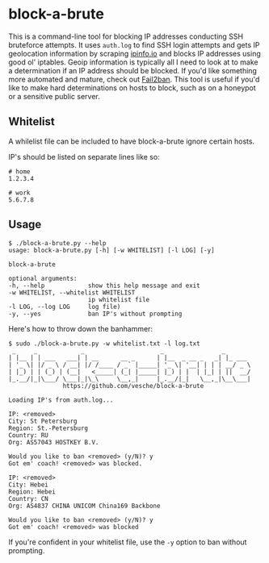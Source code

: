 # block-a-brute

This is a command-line tool for blocking IP addresses conducting SSH bruteforce attempts. It uses `auth.log` to find SSH login attempts and gets IP geolocation information by scraping [ipinfo.io](https://ipinfo.io) and blocks IP addresses using good ol' iptables. Geoip information is typically all I need to look at to make a determination if an IP address should be blocked. If you'd like something more automated and mature, check out [Fail2ban](https://en.wikipedia.org/wiki/Fail2ban). This tool is useful if you'd like to make hard determinations on hosts to block, such as on a honeypot or a sensitive public server.

## Whitelist
A whilelist file can be included to have block-a-brute ignore certain hosts.

IP's should be listed on separate lines like so:
```
# home
1.2.3.4

# work
5.6.7.8
```

## Usage
```
$ ./block-a-brute.py --help
usage: block-a-brute.py [-h] [-w WHITELIST] [-l LOG] [-y]

block-a-brute

optional arguments:
-h, --help            show this help message and exit
-w WHITELIST, --whitelist WHITELIST
                      ip whitelist file
-l LOG, --log LOG     log file)
-y, --yes             ban IP's without prompting

```

Here's how to throw down the banhammer:
```
$ sudo ./block-a-brute.py -w whitelist.txt -l log.txt
 _     _            _                     _                _
| |__ | | ___   ___| | __      __ _      | |__  _ __ _   _| |_ ___
| '_ \| |/ _ \ / __| |/ /____ / _` |_____| '_ \| '__| | | | __/ _ \
| |_) | | (_) | (__|   <_____| (_| |_____| |_) | |  | |_| | ||  __/
|_.__/|_|\___/ \___|_|\_\     \__,_|     |_.__/|_|   \__,_|\__\___|
               https://github.com/vesche/block-a-brute

Loading IP's from auth.log...

IP: <removed>
City: St Petersburg
Region: St.-Petersburg
Country: RU
Org: AS57043 HOSTKEY B.V.

Would you like to ban <removed> (y/N)? y
Got em' coach! <removed> was blocked.

IP: <removed>
City: Hebei
Region: Hebei
Country: CN
Org: AS4837 CHINA UNICOM China169 Backbone

Would you like to ban <removed> (y/N)? y
Got em' coach! <removed> was blocked
```

If you're confident in your whitelist file, use the `-y` option to ban without prompting.
